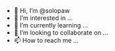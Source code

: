 - 👋 Hi, I’m @solopaw
- 👀 I’m interested in ...
- 🌱 I’m currently learning ...
- 💞️ I’m looking to collaborate on ...
- 📫 How to reach me ...

<!---
solopaw/solopaw is a ✨ special ✨ repository because its `README.md` (this file) appears on your GitHub profile.
You can click the Preview link to take a look at your changes.
--->
